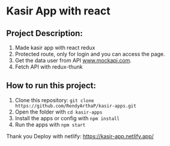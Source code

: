 # Kasir App with react

## Project Description:
1. Made kasir app with react redux
2. Protected route, only for login and you can access the page.
3. Get the data user from API www.mockapi.com.
4. Fetch API with redux-thunk

## How to run this project:
1. Clone this repository: `git clone https://github.com/RendyArthaP/kasir-apps.git`
2. Open the folder with `cd kasir-apps`
3. Install the apps or config with `npm install`
4. Run the apps with `npm start`

Thank you
Deploy with netlify: https://kasir-app.netlify.app/
